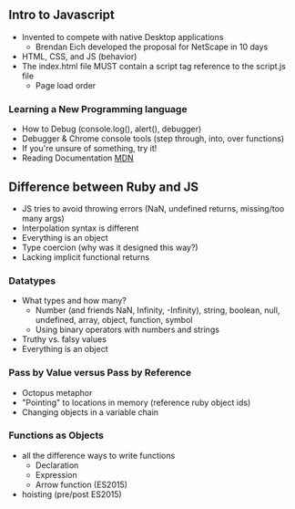 ## Intro to Javascript
- Invented to compete with native Desktop applications
    - Brendan Eich developed the proposal for NetScape in 10 days
- HTML, CSS, and JS (behavior)
- The index.html file MUST contain a script tag reference to the script.js file
    - Page load order

### Learning a New Programming language
- How to Debug (console.log(), alert(), debugger)
- Debugger & Chrome console tools (step through, into, over functions)
- If you're unsure of something, try it!
- Reading Documentation [MDN]((https://developer.mozilla.org/en-US/))

## Difference between Ruby and JS
- JS tries to avoid throwing errors (NaN, undefined returns, missing/too many args)
- Interpolation syntax is different
- Everything is an object
- Type coercion (why was it designed this way?)
- Lacking implicit functional returns


### Datatypes
- What types and how many?
    - Number (and friends NaN, Infinity, -Infinity), string, boolean, null, undefined, array, object, function, symbol
    - Using binary operators with numbers and strings
- Truthy vs. falsy values
- Everything is an object


### Pass by Value versus Pass by Reference
- Octopus metaphor
- "Pointing" to locations in memory (reference ruby object ids)
- Changing objects in a variable chain


### Functions as Objects
- all the difference ways to write functions
    - Declaration
    - Expression
    - Arrow function (ES2015)
- hoisting (pre/post ES2015)
